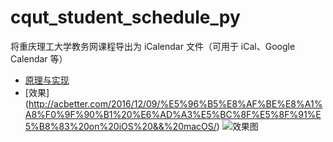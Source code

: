 # cqut_student_schedule_py
将重庆理工大学教务网课程导出为 iCalendar 文件（可用于 iCal、Google Calendar 等）
- [原理与实现](http://acbetter.com/2016/12/01/%E5%96%B5%E8%AF%BE%E8%A1%A8%F0%9F%90%B1%20%E5%8E%9F%E7%90%86%E4%B8%8E%E5%AE%9E%E7%8E%B0%20by%20Python%203/)  
- [效果]
(http://acbetter.com/2016/12/09/%E5%96%B5%E8%AF%BE%E8%A1%A8%F0%9F%90%B1%20%E6%AD%A3%E5%BC%8F%E5%8F%91%E5%B8%83%20on%20iOS%20&&%20macOS/)
![效果图](http://ww3.sinaimg.cn/large/005YDqIggw1fakmmhy8g3j30ku1ejh9h.jpg)
